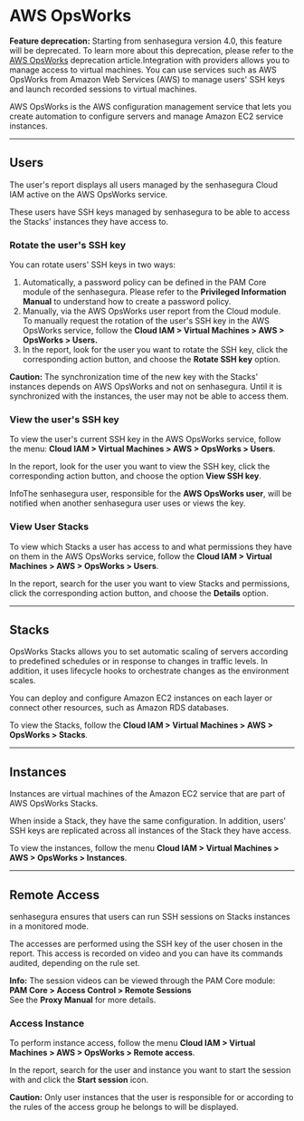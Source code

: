 # AWS OpsWorks

<!-- Fix link -->
**Feature deprecation:** Starting from senhasegura version 4.0, this feature will be deprecated. To learn more about this deprecation, please refer to the [AWS OpsWorks](/v3-33/docs/cloud-iam-aws-opsworks-deprecation) deprecation article.Integration with providers allows you to manage access to virtual machines. You can use services such as AWS OpsWorks from Amazon Web Services (AWS) to manage users' SSH keys and launch recorded sessions to virtual machines.

AWS OpsWorks is the AWS configuration management service that lets you create automation to configure servers and manage Amazon EC2 service instances.

---

## Users

The user's report displays all users managed by the senhasegura Cloud IAM active on the AWS OpsWorks service.

These users have SSH keys managed by senhasegura to be able to access the Stacks' instances they have access to.

### Rotate the user's SSH key

You can rotate users' SSH keys in two ways:

1. Automatically, a password policy can be defined in the PAM Core module of the senhasegura. Please refer to the **Privileged Information Manual** to understand how to create a password policy.
2. Manually, via the AWS OpsWorks user report from the Cloud module.  
To manually request the rotation of the user's SSH key in the AWS OpsWorks service, follow the **Cloud IAM > Virtual Machines > AWS > OpsWorks > Users.**
3. In the report, look for the user you want to rotate the SSH key, click the corresponding action button, and choose the **Rotate SSH key** option.

**Caution:** The synchronization time of the new key with the Stacks' instances depends on AWS OpsWorks and not on senhasegura. Until it is synchronized with the instances, the user may not be able to access them.

### View the user's SSH key

To view the user's current SSH key in the AWS OpsWorks service, follow the menu: **Cloud IAM > Virtual Machines > AWS > OpsWorks > Users**.

In the report, look for the user you want to view the SSH key, click the corresponding action button, and choose the option **View SSH key**.

InfoThe senhasegura user, responsible for the **AWS OpsWorks user**, will be notified when another senhasegura user uses or views the key.

### View User Stacks

To view which Stacks a user has access to and what permissions they have on them in the AWS OpsWorks service, follow the **Cloud IAM > Virtual Machines > AWS > OpsWorks > Users**.

In the report, search for the user you want to view Stacks and permissions, click the corresponding action button, and choose the **Details** option.

---

## Stacks

OpsWorks Stacks allows you to set automatic scaling of servers according to predefined schedules or in response to changes in traffic levels. In addition, it uses lifecycle hooks to orchestrate changes as the environment scales.

You can deploy and configure Amazon EC2 instances on each layer or connect other resources, such as Amazon RDS databases.

To view the Stacks, follow the **Cloud IAM > Virtual Machines > AWS > OpsWorks > Stacks**.

---

## Instances

Instances are virtual machines of the Amazon EC2 service that are part of AWS OpsWorks Stacks.

When inside a Stack, they have the same configuration. In addition, users' SSH keys are replicated across all instances of the Stack they have access.

To view the instances, follow the menu **Cloud IAM > Virtual Machines > AWS > OpsWorks > Instances**.

---

## Remote Access

senhasegura ensures that users can run SSH sessions on Stacks instances in a monitored mode.

The accesses are performed using the SSH key of the user chosen in the report. This access is recorded on video and you can have its commands audited, depending on the rule set.

**Info:** The session videos can be viewed through the PAM Core module:  
**PAM Core > Access Control > Remote Sessions**  
See the **Proxy Manual** for more details.

### Access Instance

To perform instance access, follow the menu **Cloud IAM > Virtual Machines > AWS > OpsWorks > Remote access**.

In the report, search for the user and instance you want to start the session with and click the **Start session** icon.

**Caution:** Only user instances that the user is responsible for or according to the rules of the access group he belongs to will be displayed.
